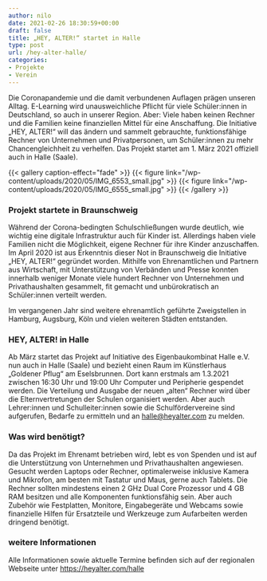 ```yaml
---
author: nilo
date: 2021-02-26 18:30:59+00:00
draft: false
title: „HEY, ALTER!“ startet in Halle
type: post
url: /hey-alter-halle/
categories:
- Projekte
- Verein
---
```


Die Coronapandemie und die damit verbundenen Auflagen prägen unseren Alltag. E-Learning wird unausweichliche Pflicht für viele Schüler:innen in Deutschland, so auch in unserer Region. Aber: Viele haben keinen Rechner und die Familien keine finanziellen Mittel für eine Anschaffung. Die Initiative „HEY, ALTER!“ will das ändern und sammelt gebrauchte, funktionsfähige Rechner von Unternehmen und Privatpersonen, um Schüler:innen zu mehr Chancengleichheit zu verhelfen. Das Projekt startet am 1. März 2021 offiziell auch in Halle (Saale).

<!--more-->

{{< gallery caption-effect="fade" >}}
{{< figure link="/wp-content/uploads/2020/05/IMG_6553_small.jpg" >}}
{{< figure link="/wp-content/uploads/2020/05/IMG_6555_small.jpg" >}}
{{< /gallery >}}  


### Projekt startete in Braunschweig

Während der Corona-bedingten Schulschließungen wurde deutlich, wie wichtig eine digitale Infrastruktur auch für Kinder ist. Allerdings haben viele Familien nicht die Möglichkeit, eigene Rechner für ihre Kinder anzuschaffen.
Im April 2020 ist aus Erkenntnis dieser Not in Braunschweig die Initiative „HEY, ALTER!“ gegründet worden. Mithilfe von Ehrenamtlichen und Partnern aus Wirtschaft, mit Unterstützung von Verbänden und Presse konnten innerhalb weniger Monate viele hundert Rechner von Unternehmen und Privathaushalten gesammelt, fit gemacht und unbürokratisch an Schüler:innen verteilt werden. 

Im vergangenen Jahr sind weitere ehrenamtlich geführte Zweigstellen in Hamburg, Augsburg, Köln und vielen weiteren Städten entstanden.

### HEY, ALTER! in Halle

Ab März startet das Projekt auf Initiative des Eigenbaukombinat Halle e.V. nun auch in Halle (Saale) und bezieht einen Raum im Künstlerhaus „Goldener Pflug“ am Eselsbrunnen. Dort kann erstmals am 1.3.2021 zwischen 16:30 Uhr und 19:00 Uhr Computer und Peripherie gespendet werden. Die Verteilung und Ausgabe der neuen „alten“ Rechner wird über die Elternvertretungen der Schulen organisiert werden. Aber auch Lehrer:innen und Schulleiter:innen sowie die Schulfördervereine sind aufgerufen, Bedarfe zu ermitteln und an halle@heyalter.com zu melden.

### Was wird benötigt?

Da das Projekt im Ehrenamt betrieben wird, lebt es von Spenden und ist auf die Unterstützung von Unternehmen und Privathaushalten angewiesen. Gesucht werden Laptops oder Rechner, optimalerweise inklusive Kamera und Mikrofon, am besten mit Tastatur und Maus, gerne auch Tablets. Die Rechner sollten mindestens einen 2 GHz Dual Core Prozessor und 4 GB RAM besitzen und alle Komponenten funktionsfähig sein. Aber auch Zubehör wie Festplatten, Monitore, Eingabegeräte und Webcams sowie finanzielle Hilfen für Ersatzteile und Werkzeuge zum Aufarbeiten werden dringend benötigt.

### weitere Informationen

Alle Informationen sowie aktuelle Termine befinden sich auf der regionalen Webseite unter https://heyalter.com/halle

